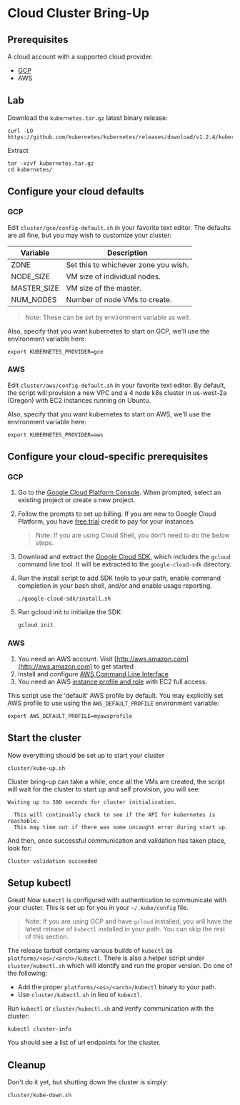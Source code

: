 # Cloud Cluster Bring-Up

## Prerequisites

A cloud account with a supported cloud provider.

* [GCP](http://cloud.google.com/)
* AWS

## Lab

Download the `kubernetes.tar.gz` latest binary release:

```
curl -LO https://github.com/kubernetes/kubernetes/releases/download/v1.2.4/kubernetes.tar.gz
```

Extract

```
tar -xzvf kubernetes.tar.gz
cd kubernetes/
```

## Configure your cloud defaults

### GCP

Edit `cluster/gce/config-default.sh` in your favorite text editor. The
defaults are all fine, but you may wish to customize your cluster:

| Variable | Description |
| --- | --- |
| ZONE | Set this to whichever zone you wish. |
| NODE_SIZE | VM size of individual nodes. |
| MASTER_SIZE | VM size of the master. |
| NUM_NODES | Number of node VMs to create. |

> Note: These can be set by environment variable as well.

Also, specify that you want kubernetes to start on GCP, we'll use the
environment variable here:

```
export KUBERNETES_PROVIDER=gce
```

### AWS

Edit `cluster/aws/config-default.sh` in your favorite text editor. By
default, the script will provision a new VPC and a 4 node k8s cluster
in us-west-2a (Oregon) with EC2 instances running on Ubuntu.

Also, specify that you want kubernetes to start on AWS, we'll use the
environment variable here:

```
export KUBERNETES_PROVIDER=aws
```

## Configure your cloud-specific prerequisites

### GCP

1. Go to the
   [Google Cloud Platform Console](https://console.cloud.google.com/project/_/compute/instances?_ga=1.92147801.233469832.1449873262).
   When prompted, select an existing project or create a new project.
2. Follow the prompts to set up billing. If you are new to Google
   Cloud Platform, you have
   [free trial](https://cloud.google.com/free-trial/) credit to pay
   for your instances.

   > Note: If you are using Cloud Shell, you don't need to do the below steps.

3. Download and extract the
   [Google Cloud SDK](https://cloud.google.com/sdk/), which includes
   the `gcloud` command line tool. It will be extracted to the
   `google-cloud-sdk` directory.
4. Run the install script to add SDK tools to your path, enable
   command completion in your bash shell, and/or and enable usage
   reporting.

   ```
   ./google-cloud-sdk/install.sh
   ```

5. Run gcloud init to initialize the SDK:


   ```
   gcloud init
   ```

### AWS

1. You need an AWS account. Visit
   [http://aws.amazon.com](http://aws.amazon.com) to get started
2. Install and configure
   [AWS Command Line Interface](http://aws.amazon.com/cli)
3. You need an AWS
   [instance profile and role](http://docs.aws.amazon.com/IAM/latest/UserGuide/instance-profiles.html)
   with EC2 full access.

This script use the 'default' AWS profile by default.  You may
explicitly set AWS profile to use using the `AWS_DEFAULT_PROFILE`
environment variable:

```
export AWS_DEFAULT_PROFILE=myawsprofile
```

## Start the cluster

Now everything should be set up to start your cluster

```
cluster/kube-up.sh
```

Cluster bring-up can take a while, once all the VMs are created, the
script will wait for the cluster to start up and self provision, you
will see:

```
Waiting up to 300 seconds for cluster initialization.

  This will continually check to see if the API for kubernetes is reachable.
  This may time out if there was some uncaught error during start up.
```

And then, once successful communication and validation has taken place, look for:

```
Cluster validation succeeded
```

## Setup kubectl

Great! Now `kubectl` is configured with authentication to communicate
with your cluster. This is set up for you in your `~/.kube/config`
file. 

> Note: If you are using GCP and have `gcloud` installed, you will
> have the latest release of `kubectl` installed in your path. 
> You can skip the rest of this section. 

The release tarball contains various builds of `kubectl` as
`platforms/<os>/<arch>/kubectl`. There is also a helper script under
`cluster/kubectl.sh` which will identify and run the proper version. Do
one of the following:

* Add the proper `platforms/<os>/<arch>/kubectl` binary to your path.
* Use `cluster/kubectl.sh` in lieu of `kubectl`.

Run `kubectl` or `cluster/kubectl.sh` and verify communication with the 
cluster:

```
kubectl cluster-info
```

You should see a list of url endpoints for the cluster. 


## Cleanup

Don't do it yet, but shutting down the cluster is simply:

```
cluster/kube-down.sh
```
